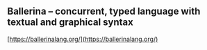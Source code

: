 ## Ballerina – concurrent, typed language with textual and graphical syntax
  
  [https://ballerinalang.org/](https://ballerinalang.org/)